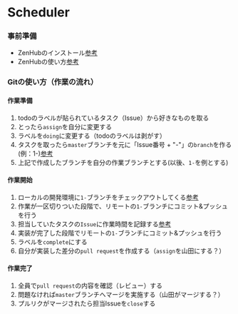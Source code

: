 # Scheduler

### 事前準備
- ZenHubのインストール[参考](https://qiita.com/suzuki-hoge/items/f02b6752d8876ba6e114)
- ZenHubの使い方[参考](http://phiary.me/chrome-extension-zenhub/)

### Gitの使い方（作業の流れ）

#### 作業準備
1. todoのラベルが貼られているタスク（Issue）から好きなものを取る
1. とったら`assign`を自分に変更する
1. ラベルを`doing`に変更する（todoのラベルは剥がす）
1. タスクを取ったら`master`ブランチを元に「Issue番号 + "-"」の`branch`を作る(例：1-)[参考](https://qiita.com/sue738/items/7b979c554a03441901c6)
1. 上記で作成したブランチを自分の作業ブランチとする(以後、`1-`を例とする)

#### 作業開始
1. ローカルの開発環境に`1-`ブランチをチェックアウトしてくる[参考](https://qiita.com/naoki85/items/c7660d70347e9e70b201)
1. 作業が一区切りついた段階で、リモートの`1-`ブランチにコミット&プッシュを行う
1. 担当していたタスクの`Issue`に作業時間を記録する[参考](http://takuya-1st.hatenablog.jp/entry/2018/05/16/010110)
1. 実装が完了した段階でリモートの`1-`ブランチにコミット&プッシュを行う
1. ラベルを`complete`にする
1. 自分が実装した差分の`pull request`を作成する（`assign`を山田にする？）

#### 作業完了
1. 全員で`pull request`の内容を確認（レビュー）する
1. 問題なければ`master`ブランチへマージを実施する（山田がマージする？）
1. プルリクがマージされたら担当Issueを`close`する
